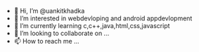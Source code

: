 - 👋 Hi, I’m @uankitkhadka
- 👀 I’m interested in webdevloping and android appdevlopment
- 🌱 I’m currently learning c,c++,java,html,css,javascript
- 💞️ I’m looking to collaborate on ...
- 📫 How to reach me ...

<!---
unkitkhadka/unkitkhadka is a ✨ special ✨ repository because its `README.md` (this file) appears on your GitHub profile.
You can click the Preview link to take a look at your changes.
--->
